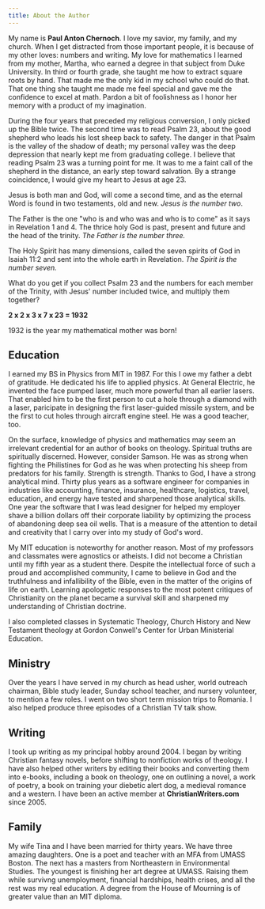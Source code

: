 ```yaml
---
title: About the Author
---
```

My name is **Paul Anton Chernoch**. I love my savior, my family, and my church. When I get distracted from those important people, it is because of my other loves: numbers and writing. My love for mathematics I learned from my mother, Martha, who earned a degree in that subject from Duke University. In third or fourth grade, she taught me how to extract square roots by hand. That made me the only kid in my school who could do that. That one thing she taught me made me feel special and gave me the confidence to excel at math. Pardon a bit of foolishness as I honor her memory with a product of my imagination.

During the four years that preceded my religious conversion, I only picked up the Bible twice. The second time was to read Psalm 23, about the good shepherd who leads his lost sheep back to safety. The danger in that Psalm is the valley of the shadow of death; my personal valley was the deep depression that nearly kept me from graduating college. I believe that reading Psalm 23 was a turning point for me. It was to me a faint call of the shepherd in the distance, an early step toward salvation. By a strange coincidence, I would give my heart to Jesus at age 23.

Jesus is both man and God, will come a second time, and as the eternal Word is found in two testaments, old and new. *Jesus is the number two*.

The Father is the one "who is and who was and who is to come" as it says in Revelation 1 and 4. The thrice holy God is past, present and future and the head of the trinity. *The Father is the number three.*

The Holy Spirit has many dimensions, called the seven spirits of God in Isaiah 11:2 and sent into the whole earth in Revelation. *The Spirit is the number seven.*

What do you get if you collect Psalm 23 and the numbers for each member of the Trinity, with Jesus' number included twice, and multiply them together? 

**2 x 2 x 3 x 7 x 23 = 1932**

1932 is the year my mathematical mother was born!

## Education

I earned my BS in Physics from MIT in 1987. For this I owe my father a debt of gratitude. He dedicated his life to applied physics. At General Electric, he invented the face pumped laser, much more powerful than all earlier lasers. That enabled him to be the first person to cut a hole through a diamond with a laser, paricipate in designing the first laser-guided missile system, and be the first to cut holes through aircraft engine steel. He was a good teacher, too.

On the surface, knowledge of physics and mathematics may seem an irrelevant credential for an author of books on theology. Spiritual truths are spiritually discerned. However, consider Samson. He was as strong when fighting the Philistines for God as he was when protecting his sheep from predators for his family. Strength is strength. Thanks to God, I have a strong analytical mind. Thirty plus years as a software engineer for companies in industries like accounting, finance, insurance, healthcare, logistics, travel, education, and energy have tested and sharpened those analytical skills. One year the software that I was lead designer for helped my employer shave a billion dollars off their corporate liability by optimizing the process of abandoning deep sea oil wells. That is a measure of the attention to detail and creativity that I carry over into my study of God's word.

My MIT education is noteworthy for another reason. Most of my professors and classmates were agnostics or atheists. I did not become a Christian until my fifth year as a student there. Despite the intellectual force of such a proud and accomplished community, I came to believe in God and the truthfulness and infallibility of the Bible, even in the matter of the origins of life on earth. Learning apologetic responses to the most potent critiques of Christianity on the planet became a survival skill and sharpened my understanding of Christian doctrine.

I also completed classes in Systematic Theology, Church History and New Testament theology at Gordon Conwell's Center for Urban Ministerial Education.

## Ministry

Over the years I have served in my church as head usher, world outreach chairman, Bible study leader, Sunday school teacher, and nursery volunteer, to mention a few roles. I went on two short term mission trips to Romania. I also helped produce three episodes of a Christian TV talk show. 

## Writing

I took up writing as my principal hobby around 2004. I began by writing Christian fantasy novels, before shifting to nonfiction works of theology. I have also helped other writers by editing their books and converting them into e-books, including a book on theology, one on outlining a novel, a work of poetry, a book on training your diebetic alert dog, a medieval romance and a western. I have been an active member at **ChristianWriters.com** since 2005. 

## Family

My wife Tina and I have been married for thirty years. We have three amazing daughters. One is a poet and teacher with an MFA from UMASS Boston. The next has a masters from Northeastern in Environmental Studies. The youngest is finishing her art degree at UMASS. Raising them while survivng unemployment, financial hardships, health crises, and all the rest was my real education. A degree from the House of Mourning is of greater value than an MIT diploma.
